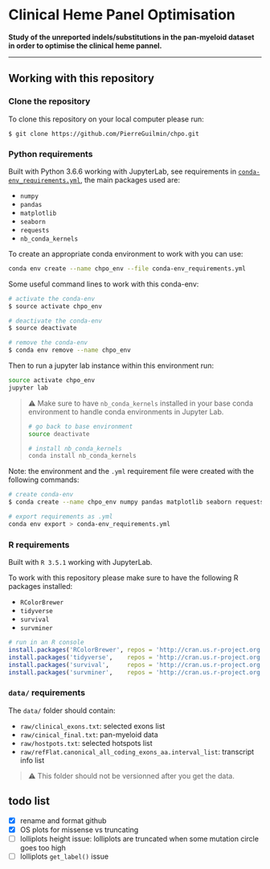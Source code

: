 # Clinical Heme Panel Optimisation

**Study of the unreported indels/substitutions in the pan-myeloid dataset in order to optimise the clinical heme pannel.**

***

## Working with this repository

### Clone the repository

To clone this repository on your local computer please run:
```shell
$ git clone https://github.com/PierreGuilmin/chpo.git
```

### Python requirements
Built with Python 3.6.6 working with JupyterLab, see requirements in [`conda-env_requirements.yml`](conda-env_requirements.yml), the main packages used are:
- `numpy`
- `pandas`
- `matplotlib`
- `seaborn`
- `requests`
- `nb_conda_kernels`

To create an appropriate conda environment to work with you can use:
```bash
conda env create --name chpo_env --file conda-env_requirements.yml
```

Some useful command lines to work with this conda-env:
```bash
# activate the conda-env
$ source activate chpo_env

# deactivate the conda-env
$ source deactivate

# remove the conda-env
$ conda env remove --name chpo_env
```

Then to run a jupyter lab instance within this environment run:
```bash
source activate chpo_env
jupyter lab
```

> :warning: Make sure to have `nb_conda_kernels` installed in your base conda environment to handle conda environments in Jupyter Lab.
> ```bash
> # go back to base environment
> source deactivate
> 
> # install nb_conda_kernels
> conda install nb_conda_kernels
> ```

Note: the environment and the `.yml` requirement file were created with the following commands:
```bash
# create conda-env
$ conda create --name chpo_env numpy pandas matplotlib seaborn requests nb_conda_kernels

# export requirements as .yml
conda env export > conda-env_requirements.yml
```

### R requirements
Built with `R 3.5.1` working with JupyterLab.

To work with this repository please make sure to have the following R packages installed:

- `RColorBrewer`
- `tidyverse`
- `survival`
- `survminer`

```R
# run in an R console
install.packages('RColorBrewer', repos = 'http://cran.us.r-project.org')
install.packages('tidyverse',    repos = 'http://cran.us.r-project.org')
install.packages('survival',     repos = 'http://cran.us.r-project.org')
install.packages('survminer',    repos = 'http://cran.us.r-project.org')
```

### `data/` requirements
The `data/` folder should contain:
- `raw/clinical_exons.txt`: selected exons list
- `raw/cinical_final.txt`: pan-myeloid data
- `raw/hostpots.txt`: selected hotspots list
- `raw/refFlat.canonical_all_coding_exons_aa.interval_list`: transcript info list

> :warning: This folder should not be versionned after you get the data.

## todo list

- [x] rename and format github
- [X] OS plots for missense vs truncating
- [ ] lolliplots height issue: lolliplots are truncated when some mutation circle goes too high
- [ ] lolliplots `get_label()` issue
